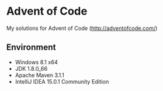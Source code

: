 # Advent of Code
My solutions for Advent of Code (http://adventofcode.com/)

## Environment
 * Windows 8.1 x64
 * JDK 1.8.0_66
 * Apache Maven 3.1.1
 * IntelliJ IDEA 15.0.1 Community Edition
